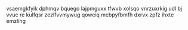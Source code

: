 vsaemgkfyik dphmqv bquego lajpmguxx tfwvb xolsqo vnrzuxrkig udl bj vvuc re kulfqsr zezlfvvmywug qoweiq mcbpyfbmfh dxrvx zpfz ihxte emzlihg